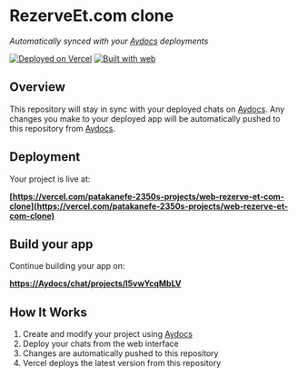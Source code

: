 # RezerveEt.com clone

*Automatically synced with your [Aydocs](https://Aydocs) deployments*

[![Deployed on Vercel](https://img.shields.io/badge/Deployed%20on-Vercel-black?style=for-the-badge&logo=vercel)](https://vercel.com/patakanefe-2350s-projects/web-rezerve-et-com-clone)
[![Built with web](https://img.shields.io/badge/Built%20with-Aydocs-black?style=for-the-badge)](https://Aydocs/chat/projects/I5vwYcqMbLV)

## Overview

This repository will stay in sync with your deployed chats on [Aydocs](https://Aydocs).
Any changes you make to your deployed app will be automatically pushed to this repository from [Aydocs](https://Aydocs).

## Deployment

Your project is live at:

**[https://vercel.com/patakanefe-2350s-projects/web-rezerve-et-com-clone](https://vercel.com/patakanefe-2350s-projects/web-rezerve-et-com-clone)**

## Build your app

Continue building your app on:

**[https://Aydocs/chat/projects/I5vwYcqMbLV](https://Aydocs/chat/projects/I5vwYcqMbLV)**

## How It Works

1. Create and modify your project using [Aydocs](https://Aydocs)
2. Deploy your chats from the web interface
3. Changes are automatically pushed to this repository
4. Vercel deploys the latest version from this repository